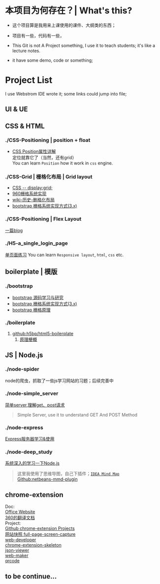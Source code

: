 # 本项目为何存在？| What's this?
* 这个项目算是我用来上课使用的课件、大纲类的东西；
* 项目有一些，代码有一些，

* This Git is not A Project something, I use it to teach students; it's like a lecture notes.
* it have some demo, code or something;

# Project List
I use Webstrom IDE wrote it; some links could jump into file;
## UI & UE



## CSS & HTML
### ./CSS-Positioning | position + float 
* [CSS Position属性详解](./CSS-Positioning/Readme.md)  
定位就靠它了（当然，还有grid）  
You can learn `Position` how it work in `css` engine.

### ./CSS-Grid | 栅格化布局 | Grid layout
* [CSS -- display:grid;](./CSS-Grid/css_display_grid/Readme.md)  
* [960栅格系统实现](./CSS-Grid/960_grid_system/Readme.md)
* [wiki-历史-删格化布局](https://zh.wikipedia.org/zh-cn/%E6%A0%85%E6%A0%BC%E8%AE%BE%E8%AE%A1)
* [bootstrap 栅格系统实现方式(3.x)](./bootstrap/bootstrap-grid/Readme.md)

### ./CSS-Positioning | Flex Layout
[一篇blog](https://www.cnblogs.com/myzhibie/p/4318904.html)  


### ./H5-a_single_login_page
[单页面练习](./H5-a_single_login_page/Readme.md)
You can learn `Responsive layout`, `html`, `css` etc.

## boilerplate | 模版
### ./bootstrap
* [bootstrap 源码学习与研究](./bootstrap/Readme.md)
* [bootstrap 栅格系统实现方式(3.x)](./bootstrap/bootstrap-grid/Readme.md)
* [bootstrap 栅格原理](https://www.cnblogs.com/suwings/p/6079178.html)  

### ./boilerplate
1. [github:h5bp/html5-boilerplate](https://github.com/h5bp/html5-boilerplate)  
    1. [原理梗概](./boilerplate/Readme-html5-boilerplate.md)



## JS | Node.js

### ./node-spider
node的爬虫，抓取了一些js学习网站的习题；后续完善中

### ./node-simple_server
[简单server,理解get、post请求](./node-simple_server/Readme.md)
> Simple Server, use it to understand GET And POST Method

### ./node-express
[Express服务器学习&使用](./node-node-express/Readme.md)

### ./node-deep_study
[系统深入的学习一下Node.js](./node-deep_study/nodejs_modules.mmd)
> 这里我使用了思维导图，自己下插件；[`IDEA Mind Map`](http://www.igormaznitsa.com/netbeans-mmd-plugin/)  
> [Github:netbeans-mmd-plugin](https://github.com/raydac/netbeans-mmd-plugin)


## chrome-extension
Doc:  
[Office Website](https://developer.chrome.com/extensions)  
[360的翻译文档](http://open.chrome.360.cn/extension_dev/overview.html)  
Project:  
[Github chrome-extension Projects](https://github.com/topics/chrome-extension)  
[网站快照 full-page-screen-capture](https://github.com/mrcoles/full-page-screen-capture-chrome-extension)  
[web-developer](https://github.com/chrispederick/web-developer)  
[chrome-extension-skeleton](https://github.com/salsita/chrome-extension-skeleton)  
[json-viewer](https://github.com/tulios/json-viewer)  
[web-maker](https://github.com/chinchang/web-maker)  
[qrcode](https://github.com/zhuweiyou/qrcode)  




## to be continue...
